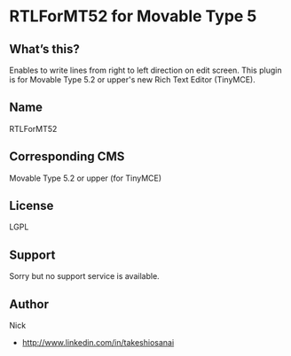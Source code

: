 # RTLForMT52  for Movable Type 5 #

## What’s this? ##
Enables to write lines from right to left direction on edit screen.
This plugin is for Movable Type 5.2 or upper's new Rich Text Editor (TinyMCE).

## Name ##
RTLForMT52

## Corresponding CMS ##
Movable Type 5.2 or upper
(for TinyMCE)

## License ##
LGPL

## Support ##
Sorry but no support service is available. 

## Author ##
Nick
* http://www.linkedin.com/in/takeshiosanai